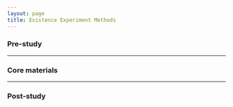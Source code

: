 ```yaml
---
layout: page
title: Existence Experiment Methods
---
```


### Pre-study

---

### Core materials

---

### Post-study

